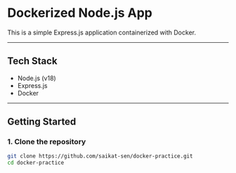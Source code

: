 # Dockerized Node.js App

This is a simple Express.js application containerized with Docker.

---

## Tech Stack

- Node.js (v18)
- Express.js
- Docker

---

## Getting Started

### 1. Clone the repository

```bash
git clone https://github.com/saikat-sen/docker-practice.git
cd docker-practice
```
